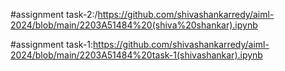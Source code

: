 #assignment task-2:/https://github.com/shivashankarredy/aiml-2024/blob/main/2203A51484%20(shiva%20shankar).ipynb

#assignment task-1:https://github.com/shivashankarredy/aiml-2024/blob/main/2203A51484%20task-1(shivashankar).ipynb
